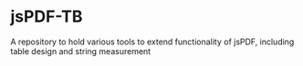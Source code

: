 # jsPDF-TB
A repository to hold various tools to extend functionality of jsPDF, including table design and string measurement
